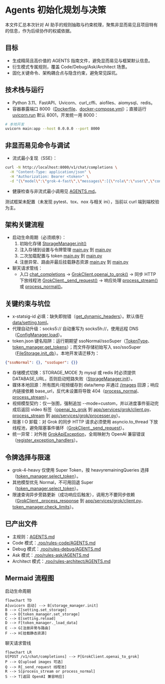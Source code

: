 # Agents 初始化规划与决策

本文件汇总本次针对 AI 助手的规则抽取与约束梳理，聚焦非显而易见且项目特有的信息，作为后续协作的权威依据。

## 目标
- 生成精简且高价值的 AGENTS 指南文件，避免显而易见与框架默认信息。
- 衍生模式专属规则，覆盖 Code/Debug/Ask/Architect 场景。
- 固化关键命令、架构耦合点与隐含约束，避免常见踩坑。

## 技术栈与运行
- Python 3.11、FastAPI、Uvicorn、curl_cffi、aiofiles、aiomysql、redis。
- 容器暴露端口 8000（[Dockerfile](Dockerfile:37)、[docker-compose.yml](docker-compose.yml:5)）；直接运行 [uvicorn.run](main.py:80) 默认 8001，开发统一用 8000：
```bash
# 本地开发
uvicorn main:app --host 0.0.0.0 --port 8000
```

## 非显而易见命令与调试
- 流式最小复现（SSE）：
```bash
curl -N http://localhost:8000/v1/chat/completions \
  -H "Content-Type: application/json" \
  -H "Authorization: Bearer <token>" \
  -d "{\"model\":\"grok-4-fast\",\"messages\":[{\"role\":\"user\",\"content\":\"hi\"}],\"stream\":true}"
```
- 健康检查与非流式最小调用见 [AGENTS.md](AGENTS.md:1)。

测试框架未配置（未发现 pytest、tox、nox 与相关 ini），当前以 curl 端到端校验为主。

## 架构关键流程
- 启动生命周期（必须顺序）：
  1) 初始化存储 [StorageManager.init()](app/core/storage.py:451)
  2) 注入存储到设置与令牌管理 [main.py](main.py:24) 到 [main.py](main.py:27)
  3) 二次加载配置与 token [main.py](main.py:29) 到 [main.py](main.py:30)
  4) 注册异常、路由并最后挂载静态资源 [main.py](main.py:52) 到 [main.py](main.py:62)
- 聊天请求管线：
  - 入口 [chat_completions](app/api/v1/chat.py:22) → [GrokClient.openai_to_grok()](app/services/grok/client.py:28) → 同步 HTTP 下放线程池 [GrokClient._send_request()](app/services/grok/client.py:169) → 响应处理 [process_stream()](app/services/grok/processer.py:223) 或 [process_normal()](app/services/grok/processer.py:81)。

## 关键约束与坑位
- x-statsig-id 必填：缺失即抛错（[get_dynamic_headers](app/services/grok/statsig.py:19)）。默认值在 [data/setting.toml](data/setting.toml:6)。
- 代理自动升级：socks5:// 自动重写为 socks5h://，使用远程 DNS（[ConfigManager.load](app/core/config.py:31)）。
- token.json 键名陷阱：运行期期望 ssoNormal/ssoSuper（[TokenType](app/models/grok_models.py:86)、[token_manager.get_tokens](app/services/grok/token.py:161)）；而文件存储初始写入 sso/ssoSuper（[FileStorage.init_db](app/core/storage.py:64)）。本地开发请迁移为：
```json
{"ssoNormal": {}, "ssoSuper": {}}
```
- 存储模式切换：STORAGE_MODE 为 mysql 或 redis 时必须提供 DATABASE_URL，否则启动短路失败（[StorageManager.init](app/core/storage.py:466)）。
- 媒体本地回源：所有图片/视频缓存到 data/temp 并通过 [/images](app/api/v1/images.py:13) 回源；响应内链接依赖 base_url，反代未设置将导致 404（[process_normal](app/services/grok/processer.py:176)、[process_stream](app/services/grok/processer.py:323)）。
- 视频模型契约：仅一张图，强制追加 --mode=custom，并以进度事件驱动完成后返回 video 标签（[openai_to_grok](app/services/grok/client.py:47) 到 [app/services/grok/client.py](app/services/grok/client.py:56)、[process_stream](app/services/grok/processer.py:298) 到 [app/services/grok/processer.py](app/services/grok/processer.py:320)）。
- 阻塞 I O 卸载：对 Grok 的同步 HTTP 请求必须使用 asyncio.to_thread 下放线程池，避免阻塞事件循环（[GrokClient._send_request](app/services/grok/client.py:169)）。
- 统一异常：对外抛 [GrokApiException](app/core/exception.py:9)，全局映射为 OpenAI 兼容错误（[register_exception_handlers](app/core/exception.py:115)）。

## 令牌选择与限速
- grok-4-heavy 仅使用 Super Token，按 heavyremainingQueries 选择（[token_manager.select_token](app/services/grok/token.py:214)）。
- 其他模型优先 Normal，不可用回退 Super（[token_manager.select_token](app/services/grok/token.py:222)）。
- 限速查询异步旁路更新（成功响应后触发），调用方不要同步依赖（[GrokClient._process_response](app/services/grok/client.py:231) 到 [app/services/grok/client.py](app/services/grok/client.py:237)、[token_manager.check_limits](app/services/grok/token.py:244)）。

## 已产出文件
- 主规则：[AGENTS.md](AGENTS.md:1)
- Code 模式：[.roo/rules-code/AGENTS.md](.roo/rules-code/AGENTS.md:1)
- Debug 模式：[.roo/rules-debug/AGENTS.md](.roo/rules-debug/AGENTS.md:1)
- Ask 模式：[.roo/rules-ask/AGENTS.md](.roo/rules-ask/AGENTS.md:1)
- Architect 模式：[.roo/rules-architect/AGENTS.md](.roo/rules-architect/AGENTS.md:1)

## Mermaid 流程图

启动生命周期
```mermaid
flowchart TD
A[uvicorn 启动] --> B[storage_manager.init]
B --> C[setting.set_storage]
B --> D[token_manager.set_storage]
C --> E[setting.reload]
D --> F[token_manager._load_data]
E --> G[注册异常与路由]
F --> H[挂载静态资源]
```

聊天请求管线
```mermaid
flowchart LR
U[POST /v1/chat/completions] --> P[GrokClient.openai_to_grok]
P --> Q[upload images 可选]
Q --> R[_send_request 线程池]
R --> S[process_stream or process_normal]
S --> T[返回 OpenAI 兼容响应]
```
